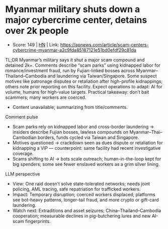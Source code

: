 # Myanmar military shuts down a major cybercrime center, detains over 2k people

- Score: 149 | [HN](https://news.ycombinator.com/item?id=45712517) | Link: https://apnews.com/article/scam-centers-cybercrime-myanmar-a2c9fda85187121e51bd0efdf29c81da

TL;DR
Myanmar’s military says it shut a major scam compound and detained 2k+. Comments describe “scam parks” using kidnapped labor for romance/investment fraud, run by Fujian-linked bosses across Myanmar–Thailand–Cambodia and laundering via Taiwan/Singapore. Some suspect motives like patronage disputes or retaliation after high-profile kidnappings; others note prior reporting on this facility. Expect operations to adapt: AI for volume, humans for high-value targets. Practical takeaway: don’t bait scammers; many workers are coerced.
- Content unavailable; summarizing from title/comments.

Comment pulse
- Scam parks rely on kidnapped labor and cross-border laundering → insiders describe Fujian bosses, lawless compounds on Myanmar–Thai–Cambodian borders, funds cycled via Taiwan and Singapore.
- Motives questioned → crackdown seen as dues dispute or retaliation for kidnapping a VIP — counterpoint: same facility had recent investigative coverage.
- Scams shifting to AI → bots scale outreach; human-in-the-loop kept for big spenders; some see fewer enslaved workers as a grim silver lining.

LLM perspective
- View: One raid doesn’t solve state-tolerated networks; needs joint policing, AML tracing, safe repatriation for trafficked workers.
- Impact: Temporary disruption; coerced workers displaced; platforms see bot-heavy patterns, longer-tail fraud, and more crypto or gift-card laundering.
- Watch next: Extraditions and asset seizures; China–Thailand–Cambodia cooperation; measurable declines in pig-butchering lures and new AI-scam fingerprints.
